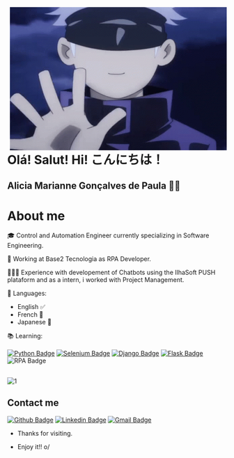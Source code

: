 <img align="right" width="498" height="329" src="https://github.com/aliciamarianne1507/aliciamarianne1507/blob/main/Imagens/tenor.gif">
 
# Olá! Salut! Hi! こんにちは！
## Alicia Marianne Gonçalves de Paula 👩‍💻

# About me

🎓 Control and Automation Engineer currently specializing in Software Engineering.

🤖 Working at Base2 Tecnologia as RPA Developer.

👩🏻‍💻 Experience with developement of Chatbots using the IlhaSoft PUSH plataform and as a intern, i worked with Project Management.

💬 Languages:
    <ul>
        <li>English ✅</li>
        <li>French 📝 </li>
        <li>Japanese 📝</li>
    </ul>

📚 Learning:<br></br>
[![Python Badge](https://img.shields.io/badge/-Python-00f?style=flat-square&logo=Python&logoColor=blue&link=link_do_seu_perfil_no_github)](https://www.python.org/)
[![Selenium Badge](https://img.shields.io/badge/-Selenium-32CD32?style=flat-square&logo=Selenium&logoColor=black&link=link_do_seu_perfil_no_github)](https://www.selenium.dev/)
[![Django Badge](https://img.shields.io/badge/-Django-006400?style=flat-square&logo=Django&logoColor=green&link=link_do_seu_perfil_no_github)](https://www.djangoproject.com/)
[![Flask Badge](https://img.shields.io/badge/-Flask-000?style=flat-square&logo=Flask&logoColor=white&link=link_do_seu_perfil_no_github)](https://flask.palletsprojects.com/en/1.1.x/)
![RPA Badge](https://img.shields.io/badge/-RPA-800080?style=flat-square&logo=logo&logoColor=purple&link=link_do_seu_perfil_no_github)


##

![1](https://github-readme-stats.vercel.app/api/top-langs/?username=aliciamarianne1507&theme=gruvbox)
 

 
## Contact me 
[![Github Badge](https://img.shields.io/badge/-Github-000?style=flat-square&logo=Github&logoColor=white&link=link_do_seu_perfil_no_github)](https://github.com/aliciamarianne1507)
[![Linkedin Badge](https://img.shields.io/badge/-LinkedIn-blue?style=flat-square&logo=Linkedin&logoColor=white&link=link_do_seu_perfil_no_linkedin)](https://www.linkedin.com/in/alicia-gon%C3%A7alves-a301171/)
[![Gmail Badge](https://img.shields.io/badge/-Gmail-c14438?style=flat-square&logo=Gmail-Pessoal&logoColor=white&link=mailto:seu_email)](mailto:aliciadepaulaeng@gmail.com)


- Thanks for visiting. 
 
- Enjoy it!! o/
